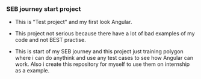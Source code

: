 ### SEB journey start project

- This is "Test project" and my first look Angular. 

- This project not serious because there have a lot 
of bad examples of my code and not BEST practise. 

- This is start of my SEB journey and this project just 
training polygon where i can do anythink and use any test cases 
to see how Angular can work. Also i create this repository for myself 
to use them on internship as a example.